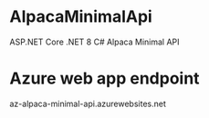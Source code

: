 # AlpacaMinimalApi
ASP.NET Core .NET 8 C# Alpaca Minimal API 

# Azure web app endpoint
az-alpaca-minimal-api.azurewebsites.net


